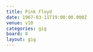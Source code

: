 ```yaml
---
title: Pink Floyd
date: 1967-03-11T19:00:00.000Z
venue: v10
categories: gig
board: 8
layout: gig
---
```

